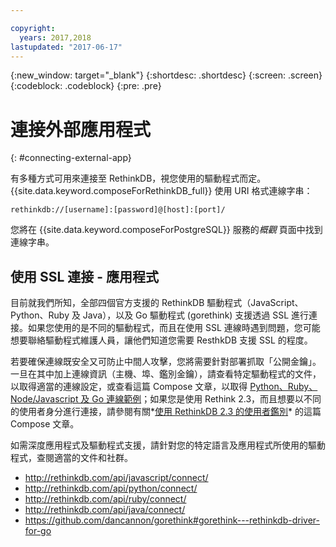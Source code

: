 ```yaml
---

copyright:
  years: 2017,2018
lastupdated: "2017-06-17"
---
```


{:new_window: target="_blank"}
{:shortdesc: .shortdesc}
{:screen: .screen}
{:codeblock: .codeblock}
{:pre: .pre}

# 連接外部應用程式
{: #connecting-external-app}

有多種方式可用來連接至 RethinkDB，視您使用的驅動程式而定。{{site.data.keyword.composeForRethinkDB_full}} 使用 URI 格式連線字串：

```
rethinkdb://[username]:[password]@[host]:[port]/
```

您將在 {{site.data.keyword.composeForPostgreSQL}} 服務的*概觀* 頁面中找到連線字串。

## 使用 SSL 連接 - 應用程式

目前就我們所知，全部四個官方支援的 RethinkDB 驅動程式（JavaScript、Python、Ruby 及 Java），以及 Go 驅動程式 (gorethink) 支援透過 SSL 進行連接。如果您使用的是不同的驅動程式，而且在使用 SSL 連線時遇到問題，您可能想要聯絡驅動程式維護人員，讓他們知道您需要 ResthkDB 支援 SSL 的程度。

若要確保連線既安全又可防止中間人攻擊，您將需要針對部署抓取「公開金鑰」。一旦在其中加上連線資訊（主機、埠、鑑別金鑰），請查看特定驅動程式的文件，以取得適當的連線設定，或查看這篇 Compose 文章，以取得 [Python、Ruby、Node/Javascript 及 Go 連線範例](https://www.compose.io/articles/rethinkdb-and-ssl-think-secure/)；如果您是使用 Rethink 2.3，而且想要以不同的使用者身分進行連接，請參閱有關*[使用 RethinkDB 2.3 的使用者鑑別](https://compose.io/articles/using-rethinkdb-2-3s-user-authentication/)* 的這篇 Compose 文章。

如需深度應用程式及驅動程式支援，請針對您的特定語言及應用程式所使用的驅動程式，查閱適當的文件和社群。

- http://rethinkdb.com/api/javascript/connect/
- http://rethinkdb.com/api/python/connect/
- http://rethinkdb.com/api/ruby/connect/
- http://rethinkdb.com/api/java/connect/
- https://github.com/dancannon/gorethink#gorethink---rethinkdb-driver-for-go
